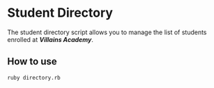 # Student Directory #

The student directory script allows you to manage the list of students enrolled at <b><i>Villains Academy</b></i>.

## How to use ##

```shell
ruby directory.rb
```

